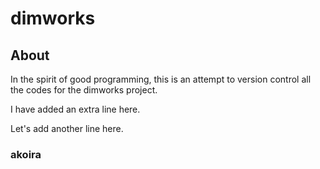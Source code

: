 # dimworks

## About
In the spirit of good programming, this is an attempt to version control all the codes for the dimworks project.

I have added an extra line here.

Let's add another line here. 
### akoira
